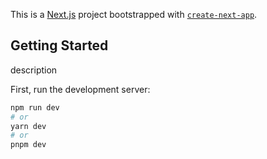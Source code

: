This is a [Next.js](https://nextjs.org/) project bootstrapped with [`create-next-app`](https://github.com/vercel/next.js/tree/canary/packages/create-next-app).

## Getting Started

description

First, run the development server:

```bash
npm run dev
# or
yarn dev
# or
pnpm dev
```
